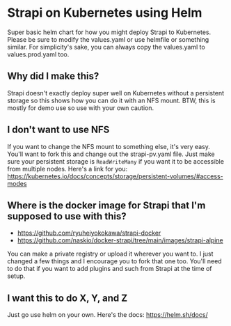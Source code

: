 # Strapi on Kubernetes using Helm
Super basic helm chart for how you might deploy Strapi to Kubernetes.
Please be sure to modify the values.yaml or use helmfile or something similar.
For simplicity's sake, you can always copy the values.yaml to values.prod.yaml too.

## Why did I make this?
Strapi doesn't exactly deploy super well on Kubernetes without a persistent storage so this shows how you can do it with an NFS mount.  BTW, this is mostly for demo use so use with your own caution.

## I don't want to use NFS
If you want to change the NFS mount to something else, it's very easy. You'll want to fork this and change out the strapi-pv.yaml file.  Just make sure your persistent storage is `ReadWriteMany` if you want it to be accessible from multiple nodes.  Here's a link for you: https://kubernetes.io/docs/concepts/storage/persistent-volumes/#access-modes

## Where is the docker image for Strapi that I'm supposed to use with this?
* https://github.com/ryuheiyokokawa/strapi-docker
* https://github.com/naskio/docker-strapi/tree/main/images/strapi-alpine

You can make a private registry or upload it wherever you want to.  I just changed a few things and I encourage you to fork that one too.  You'll need to do that if you want to add plugins and such from Strapi at the time of setup.

## I want this to do X, Y, and Z
Just go use helm on your own. Here's the docs: https://helm.sh/docs/
